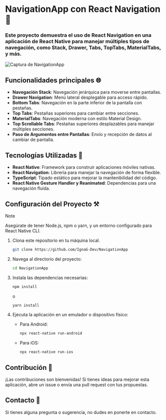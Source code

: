 # NavigationApp con React Navigation 🚀
### Este proyecto demuestra el uso de React Navigation en una aplicación de React Native para manejar múltiples tipos de navegación, como Stack, Drawer, Tabs, TopTabs, MaterialTabs, y más.

![Captura de NavigationApp](https://github.com/user-attachments/assets/5f12ea86-477e-427b-83fa-6f2b97aaca6d "Interfaz de NavigationApp")


## Funcionalidades principales 🌐
- **Navegación Stack**: Navegación jerárquica para moverse entre pantallas.
- **Drawer Navigation**: Menú lateral desplegable para acceso rápido.
- **Bottom Tabs**: Navegación en la parte inferior de la pantalla con pestañas.
- **Top Tabs**: Pestañas superiores para cambiar entre secciones.
- **MaterialTabs**: Navegación moderna con estilo Material Design.
- **Top Scrollable Tabs**: Pestañas superiores desplazables para manejar múltiples secciones.
- **Paso de Argumentos entre Pantallas**: Envío y recepción de datos al cambiar de pantalla.

## Tecnologías Utilizadas 🧠
- **React Native**: Framework para construir aplicaciones móviles nativas.
- **React Navigation**: Librería para manejar la navegación de forma flexible.
- **TypeScript**: Tipado estático para mejorar la mantenibilidad del código.
- **React Native Gesture Handler y Reanimated**: Dependencias para una navegación fluida.

## Configuración del Proyecto ⚒️
>[!NOTE]
>Asegúrate de tener Node.js, npm o yarn, y un entorno configurado para React Native CLI.

1. Clona este repositorio en tu máquina local.
   ```bash
   git clone https://github.com/IgnaG-Dev/NavigationApp
   ```

2. Navega al directorio del proyecto:
   ```bash
   cd NavigationApp
   ```

3. Instala las dependencias necesarias:
   ```bash
   npm install
   ```
   o
   ```bash
   yarn install
   ```

4. Ejecuta la aplicación en un emulador o dispositivo físico:
   - Para Android:
     ```bash
     npx react-native run-android
     ```
   - Para iOS:
     ```bash
     npx react-native run-ios
     ```

## Contribución 📢
¡Las contribuciones son bienvenidas! Si tienes ideas para mejorar esta aplicación, abre un issue o envía una pull request con tus propuestas.

## Contacto 👤
Si tienes alguna pregunta o sugerencia, no dudes en ponerte en contacto.
